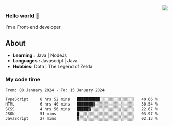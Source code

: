 <img align='right' src="https://github-readme-stats.vercel.app/api?username=jumodada&show_icons=true&theme=vue">

### Hello world 👋

I'm a Front-end developer 
    
## About
-  **Learning :** Java | NodeJs
-  **Languages :** Javascript | Java
-  **Hobbies:** Dota | The Legend of Zelda

### My code time

<!--START_SECTION:waka-->

```txt
From: 08 January 2024 - To: 15 January 2024

TypeScript     8 hrs 52 mins   ██████████░░░░░░░░░░░░░░░   40.66 %
HTML           6 hrs 40 mins   ███████▓░░░░░░░░░░░░░░░░░   30.54 %
SCSS           4 hrs 56 mins   █████▓░░░░░░░░░░░░░░░░░░░   22.67 %
JSON           51 mins         █░░░░░░░░░░░░░░░░░░░░░░░░   03.97 %
JavaScript     27 mins         ▓░░░░░░░░░░░░░░░░░░░░░░░░   02.13 %
```

<!--END_SECTION:waka-->
